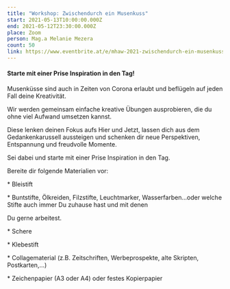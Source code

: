 ```yaml
---
title: "Workshop: Zwischendurch ein Musenkuss"
start: 2021-05-13T10:00:00.000Z
end: 2021-05-12T23:30:00.000Z
place: Zoom
person: Mag.a Melanie Mezera
count: 50
link: https://www.eventbrite.at/e/mhaw-2021-zwischendurch-ein-musenkuss-tickets-152361514391?utm-medium=discovery&utm-campaign=social&utm-content=attendeeshare&aff=escb&utm-source=cp&utm-term=listing
---
```

#### Starte mit einer Prise Inspiration in den Tag!



Musenküsse sind auch in Zeiten von Corona erlaubt und beflügeln auf jeden Fall deine Kreativität.

Wir werden gemeinsam einfache kreative Übungen ausprobieren, die du ohne viel Aufwand umsetzen kannst.

Diese lenken deinen Fokus aufs Hier und Jetzt, lassen dich aus dem Gedankenkarussell aussteigen und schenken dir neue Perspektiven, Entspannung und freudvolle Momente.

Sei dabei und starte mit einer Prise Inspiration in den Tag.

Bereite dir folgende Materialien vor:

\* Bleistift

\* Buntstifte, Ölkreiden, Filzstifte, Leuchtmarker, Wasserfarben...oder welche Stifte auch immer Du zuhause hast und mit denen

  Du gerne arbeitest.

\* Schere

\* Klebestift

\* Collagematerial (z.B. Zeitschriften, Werbeprospekte, alte Skripten, Postkarten,...)

\* Zeichenpapier (A3 oder A4) oder festes Kopierpapier